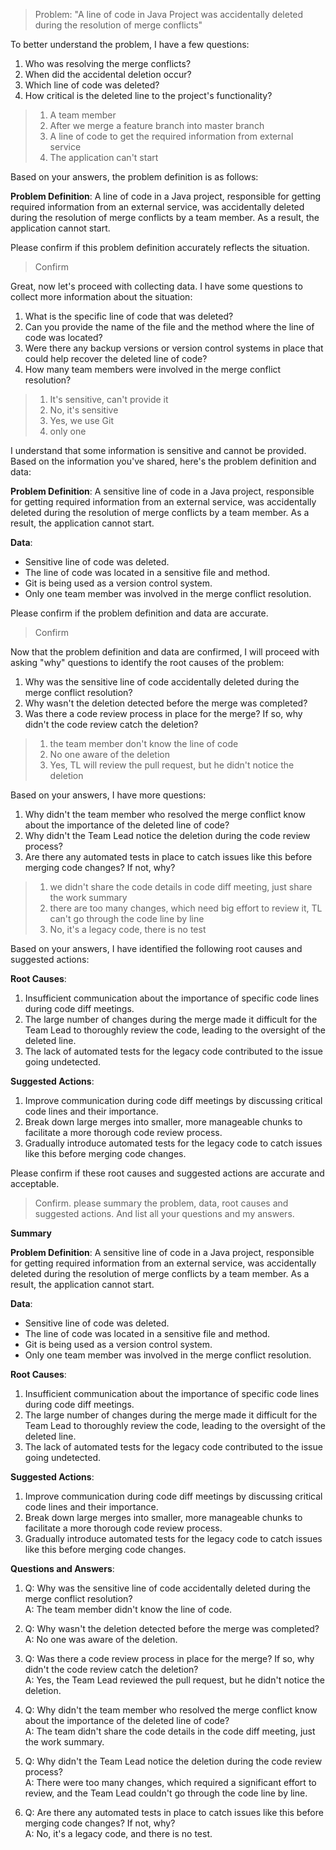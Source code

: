 
> Problem: "A line of code in Java Project was accidentally deleted during the resolution of merge conflicts"

To better understand the problem, I have a few questions:

1. Who was resolving the merge conflicts?
2. When did the accidental deletion occur?
3. Which line of code was deleted?
4. How critical is the deleted line to the project's functionality?

> 1. A team member
> 2. After we merge a feature branch into master branch
> 3. A line of code to get the required information from external service
> 4. The application can't start

Based on your answers, the problem definition is as follows:

**Problem Definition**: A line of code in a Java project, responsible for getting required information from an external service, was accidentally deleted during the resolution of merge conflicts by a team member. As a result, the application cannot start.

Please confirm if this problem definition accurately reflects the situation.

> Confirm

Great, now let's proceed with collecting data. I have some questions to collect more information about the situation:

1. What is the specific line of code that was deleted?
2. Can you provide the name of the file and the method where the line of code was located?
3. Were there any backup versions or version control systems in place that could help recover the deleted line of code?
4. How many team members were involved in the merge conflict resolution?

> 1. It's sensitive, can't provide it
> 2. No, it's sensitive
> 3. Yes, we use Git
> 4. only one

I understand that some information is sensitive and cannot be provided. Based on the information you've shared, here's the problem definition and data:

**Problem Definition**: A sensitive line of code in a Java project, responsible for getting required information from an external service, was accidentally deleted during the resolution of merge conflicts by a team member. As a result, the application cannot start.

**Data**:

- Sensitive line of code was deleted.
- The line of code was located in a sensitive file and method.
- Git is being used as a version control system.
- Only one team member was involved in the merge conflict resolution.

Please confirm if the problem definition and data are accurate.

> Confirm

Now that the problem definition and data are confirmed, I will proceed with asking "why" questions to identify the root causes of the problem:

1. Why was the sensitive line of code accidentally deleted during the merge conflict resolution?
2. Why wasn't the deletion detected before the merge was completed?
3. Was there a code review process in place for the merge? If so, why didn't the code review catch the deletion?

> 1. the team member don't know the line of code
> 2. No one aware of the deletion
> 3. Yes, TL will review the pull request, but he didn't notice the deletion

Based on your answers, I have more questions:

1. Why didn't the team member who resolved the merge conflict know about the importance of the deleted line of code?
2. Why didn't the Team Lead notice the deletion during the code review process?
3. Are there any automated tests in place to catch issues like this before merging code changes? If not, why?

> 1. we didn't share the code details in code diff meeting, just share the work summary
> 2. there are too many changes, which need big effort to review it, TL can't go through the code line by line
> 3. No, it's a legacy code, there is no test

Based on your answers, I have identified the following root causes and suggested actions:

**Root Causes**:

1. Insufficient communication about the importance of specific code lines during code diff meetings.
2. The large number of changes during the merge made it difficult for the Team Lead to thoroughly review the code, leading to the oversight of the deleted line.
3. The lack of automated tests for the legacy code contributed to the issue going undetected.

**Suggested Actions**:

1. Improve communication during code diff meetings by discussing critical code lines and their importance.
2. Break down large merges into smaller, more manageable chunks to facilitate a more thorough code review process.
3. Gradually introduce automated tests for the legacy code to catch issues like this before merging code changes.

Please confirm if these root causes and suggested actions are accurate and acceptable.

> Confirm. please summary the problem, data, root causes and suggested actions. And list all your questions and my answers.

**Summary**

**Problem Definition**: A sensitive line of code in a Java project, responsible for getting required information from an external service, was accidentally deleted during the resolution of merge conflicts by a team member. As a result, the application cannot start.

**Data**:

- Sensitive line of code was deleted.
- The line of code was located in a sensitive file and method.
- Git is being used as a version control system.
- Only one team member was involved in the merge conflict resolution.

**Root Causes**:

1. Insufficient communication about the importance of specific code lines during code diff meetings.
2. The large number of changes during the merge made it difficult for the Team Lead to thoroughly review the code, leading to the oversight of the deleted line.
3. The lack of automated tests for the legacy code contributed to the issue going undetected.

**Suggested Actions**:

1. Improve communication during code diff meetings by discussing critical code lines and their importance.
2. Break down large merges into smaller, more manageable chunks to facilitate a more thorough code review process.
3. Gradually introduce automated tests for the legacy code to catch issues like this before merging code changes.

**Questions and Answers**:

1. Q: Why was the sensitive line of code accidentally deleted during the merge conflict resolution?  
    A: The team member didn't know the line of code.
    
2. Q: Why wasn't the deletion detected before the merge was completed?  
    A: No one was aware of the deletion.
    
3. Q: Was there a code review process in place for the merge? If so, why didn't the code review catch the deletion?  
    A: Yes, the Team Lead reviewed the pull request, but he didn't notice the deletion.
    
4. Q: Why didn't the team member who resolved the merge conflict know about the importance of the deleted line of code?  
    A: The team didn't share the code details in the code diff meeting, just the work summary.
    
5. Q: Why didn't the Team Lead notice the deletion during the code review process?  
    A: There were too many changes, which required a significant effort to review, and the Team Lead couldn't go through the code line by line.
    
6. Q: Are there any automated tests in place to catch issues like this before merging code changes? If not, why?  
    A: No, it's a legacy code, and there is no test.